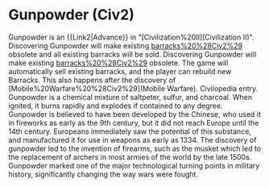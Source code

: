 # Gunpowder (Civ2)

 Gunpowder is an {{Link2|Advance}} in "[Civilization%20II](Civilization II)". Discovering Gunpowder will make existing [barracks%20%28Civ2%29](barracks) obsolete and all existing barracks will be sold.
Discovering Gunpowder will make existing [barracks%20%28Civ2%29](barracks) obsolete. The game will automatically sell existing barracks, and the player can rebuild new Barracks. This also happens after the discovery of [Mobile%20Warfare%20%28Civ2%29](Mobile Warfare).
Civilopedia entry.
Gunpowder is a chemical mixture of saltpeter, sulfur, and charcoal. When ignited, it burns rapidly and explodes if contained to any degree. Gunpowder is believed to have been developed by the Chinese, who used it in fireworks as early as the 9th century, but it did not reach Europe until the 14th century. Europeans immediately saw the potential of this substance, and manufactured it for use in weapons as early as 1334. The discovery of gunpowder led to the invention of firearms, such as the musket which led to the replacement of archers in most armies of the world by the late 1500s. Gunpowder marked one of the major technological turning points in military history, significantly changing the way wars were fought.